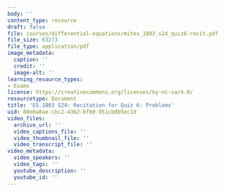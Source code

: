 ```yaml
---
body: ''
content_type: resource
draft: false
file: courses/differential-equations/mites_1803_s24_quiz6-recit.pdf
file_size: 63273
file_type: application/pdf
image_metadata:
  caption: ''
  credit: ''
  image-alt: ''
learning_resource_types:
- Exams
license: https://creativecommons.org/licenses/by-nc-sa/4.0/
resourcetype: Document
title: 'ES.1803 S24: Recitation for Quiz 6: Problems'
uid: 88e0a8ae-cbc2-4362-bf60-951cb0b5ec1d
video_files:
  archive_url: ''
  video_captions_file: ''
  video_thumbnail_file: ''
  video_transcript_file: ''
video_metadata:
  video_speakers: ''
  video_tags: ''
  youtube_description: ''
  youtube_id: ''
---
```

